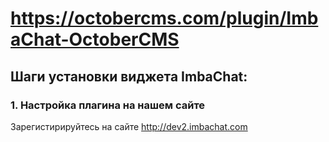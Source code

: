 # https://octobercms.com/plugin/ImbaChat-OctoberCMS 

## Шаги установки виджета ImbaChat:

### 1. Настройка плагина на нашем сайте 

Зарегистирируйтесь на сайте http://dev2.imbachat.com